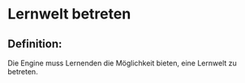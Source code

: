 # Lernwelt betreten


## Definition:

Die Engine muss Lernenden die Möglichkeit bieten, eine Lernwelt zu betreten.

